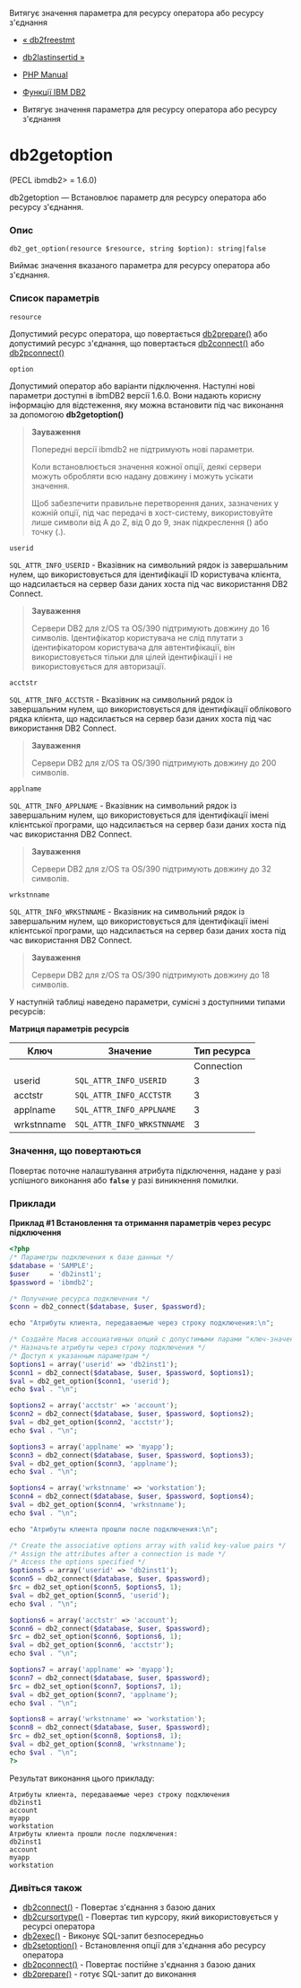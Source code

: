 Витягує значення параметра для ресурсу оператора або ресурсу з'єднання

-   [« db2freestmt](function.db2-free-stmt.html)
    
-   [db2lastinsertid »](function.db2-last-insert-id.html)
    
-   [PHP Manual](index.md)
    
-   [Функції IBM DB2](ref.ibm-db2.html)
    
-   Витягує значення параметра для ресурсу оператора або ресурсу з'єднання
    

# db2getoption

(PECL ibmdb2> = 1.6.0)

db2getoption — Встановлює параметр для ресурсу оператора або ресурсу з'єднання.

### Опис

```methodsynopsis
db2_get_option(resource $resource, string $option): string|false
```

Виймає значення вказаного параметра для ресурсу оператора або з'єднання.

### Список параметрів

`resource`

Допустимий ресурс оператора, що повертається [db2prepare()](function.db2-prepare.html) або допустимий ресурс з'єднання, що повертається [db2connect()](function.db2-connect.html) або [db2pconnect()](function.db2-pconnect.html)

`option`

Допустимий оператор або варіанти підключення. Наступні нові параметри доступні в ibmDB2 версії 1.6.0. Вони надають корисну інформацію для відстеження, яку можна встановити під час виконання за допомогою **db2getoption()**

> **Зауваження**
> 
> Попередні версії ibmdb2 не підтримують нові параметри.
> 
> Коли встановлюється значення кожної опції, деякі сервери можуть обробляти всю надану довжину і можуть усікати значення.
> 
> Щоб забезпечити правильне перетворення даних, зазначених у кожній опції, під час передачі в хост-систему, використовуйте лише символи від A до Z, від 0 до 9, знак підкреслення () або точку (.).

`userid`

`SQL_ATTR_INFO_USERID` - Вказівник на символьний рядок із завершальним нулем, що використовується для ідентифікації ID користувача клієнта, що надсилається на сервер бази даних хоста під час використання DB2 Connect.

> **Зауваження**
> 
> Сервери DB2 для z/OS та OS/390 підтримують довжину до 16 символів. Ідентифікатор користувача не слід плутати з ідентифікатором користувача для автентифікації, він використовується тільки для цілей ідентифікації і не використовується для авторизації.

`acctstr`

`SQL_ATTR_INFO_ACCTSTR` - Вказівник на символьний рядок із завершальним нулем, що використовується для ідентифікації облікового рядка клієнта, що надсилається на сервер бази даних хоста під час використання DB2 Connect.

> **Зауваження**
> 
> Сервери DB2 для z/OS та OS/390 підтримують довжину до 200 символів.

`applname`

`SQL_ATTR_INFO_APPLNAME` - Вказівник на символьний рядок із завершальним нулем, що використовується для ідентифікації імені клієнтської програми, що надсилається на сервер бази даних хоста під час використання DB2 Connect.

> **Зауваження**
> 
> Сервери DB2 для z/OS та OS/390 підтримують довжину до 32 символів.

`wrkstnname`

`SQL_ATTR_INFO_WRKSTNNAME` - Вказівник на символьний рядок із завершальним нулем, що використовується для ідентифікації імені клієнтської програми, що надсилається на сервер бази даних хоста під час використання DB2 Connect.

> **Зауваження**
> 
> Сервери DB2 для z/OS та OS/390 підтримують довжину до 18 символів.

У наступній таблиці наведено параметри, сумісні з доступними типами ресурсів:

**Матриця параметрів ресурсів**

| Ключ       | Значение                   | Тип ресурса |
|------------|----------------------------|-------------|
|            |                            | Connection  |
| userid     | `SQL_ATTR_INFO_USERID`     | З           |
| acctstr    | `SQL_ATTR_INFO_ACCTSTR`    | З           |
| applname   | `SQL_ATTR_INFO_APPLNAME`   | З           |
| wrkstnname | `SQL_ATTR_INFO_WRKSTNNAME` | З           |

### Значення, що повертаються

Повертає поточне налаштування атрибута підключення, надане у разі успішного виконання або **`false`** у разі виникнення помилки.

### Приклади

**Приклад #1 Встановлення та отримання параметрів через ресурс підключення**

```php
<?php
/* Параметры подключения к базе данных */
$database = 'SAMPLE';
$user     = 'db2inst1';
$password = 'ibmdb2';

/* Получение ресурса подключения */
$conn = db2_connect($database, $user, $password);

echo "Атрибуты клиента, передаваемые через строку подключения:\n";

/* Создайте Масив ассоциативных опций с допустимыми парами "ключ-значение" */
/* Назначьте атрибуты через строку подключения */
/* Доступ к указанным параметрам */
$options1 = array('userid' => 'db2inst1');
$conn1 = db2_connect($database, $user, $password, $options1);
$val = db2_get_option($conn1, 'userid');
echo $val . "\n";

$options2 = array('acctstr' => 'account');
$conn2 = db2_connect($database, $user, $password, $options2);
$val = db2_get_option($conn2, 'acctstr');
echo $val . "\n";

$options3 = array('applname' => 'myapp');
$conn3 = db2_connect($database, $user, $password, $options3);
$val = db2_get_option($conn3, 'applname');
echo $val . "\n";

$options4 = array('wrkstnname' => 'workstation');
$conn4 = db2_connect($database, $user, $password, $options4);
$val = db2_get_option($conn4, 'wrkstnname');
echo $val . "\n";

echo "Атрибуты клиента прошли после подключения:\n";

/* Create the associative options array with valid key-value pairs */
/* Assign the attributes after a connection is made */
/* Access the options specified */
$options5 = array('userid' => 'db2inst1');
$conn5 = db2_connect($database, $user, $password);
$rc = db2_set_option($conn5, $options5, 1);
$val = db2_get_option($conn5, 'userid');
echo $val . "\n";

$options6 = array('acctstr' => 'account');
$conn6 = db2_connect($database, $user, $password);
$rc = db2_set_option($conn6, $options6, 1);
$val = db2_get_option($conn6, 'acctstr');
echo $val . "\n";

$options7 = array('applname' => 'myapp');
$conn7 = db2_connect($database, $user, $password);
$rc = db2_set_option($conn7, $options7, 1);
$val = db2_get_option($conn7, 'applname');
echo $val . "\n";

$options8 = array('wrkstnname' => 'workstation');
$conn8 = db2_connect($database, $user, $password);
$rc = db2_set_option($conn8, $options8, 1);
$val = db2_get_option($conn8, 'wrkstnname');
echo $val . "\n";
?>
```

Результат виконання цього прикладу:

```
Атрибуты клиента, передаваемые через строку подключения
db2inst1
account
myapp
workstation
Атрибуты клиента прошли после подключения:
db2inst1
account
myapp
workstation
```

### Дивіться також

-   [db2connect()](function.db2-connect.html) - Повертає з'єднання з базою даних
-   [db2cursortype()](function.db2-cursor-type.html) - Повертає тип курсору, який використовується у ресурсі оператора
-   [db2exec()](function.db2-exec.html) - Виконує SQL-запит безпосередньо
-   [db2setoption()](function.db2-set-option.html) - Встановлення опції для з'єднання або ресурсу оператора
-   [db2pconnect()](function.db2-pconnect.html) - Повертає постійне з'єднання з базою даних
-   [db2prepare()](function.db2-prepare.html) - готує SQL-запит до виконання